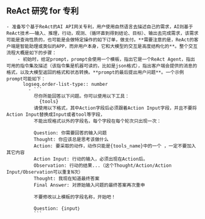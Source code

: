 ## ReAct 研究 for 专利
	- 准备写个基于ReAct的AI API网关专利，用户使用自然语言去描述自己的需求，AI则基于ReAct技术——输入、推理，行动，观测、（循环直到得到结论、目标）、输出去完成需求，该需求可能是查询性质的，也可能是会做特定操作的如下订单，做支付。**需要注意的是，ReAct的客户端是智能助理或类似的APP，而非用户本身，它和大模型的交互是高度结构化的**。整个交互流程大概是如下的步骤：
		- 初始时，给定prompt，prompt会使用一个模板，指出它是一个ReAct Agent，指出可用的指令集及描述（该指令集是机器可读的，比如是json格式），指出客户端会提供的消息的格式，以及大模型返回的格式和状态转换。**prompt的最后提出用户问题**。一个示例prompt可能如下：
		  logseq.order-list-type:: number
			- ```
			  尽你所能回答以下问题。你可以使用以下工具：
			    {tools}
			  请使用以下格式，其中Action字段后必须跟着Action Input字段，并且不要将Action Input替换成Input或者tool等字段，
			  不能出现格式以外的字段名，每个字段在每个轮次只出现一次：
			  
			  Question: 你需要回答的输入问题
			  Thought: 你应该总是思考该做什么
			  Action: 要采取的动作，动作只能是{tools_name}中的一个 ，一定不要加入其它内容
			  Action Input: 行动的输入，必须出现在Action后。
			  Observation: 行动的结果...（这个Thought/Action/Action Input/Observation可以重复N次）
			  Thought: 我现在知道最终答案
			  Final Answer: 对原始输入问题的最终答案再次重申
			  
			  不要修改以上模板的字段名称，开始吧！
			  
			  Question: {input｝
			  ```
